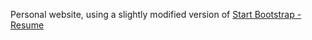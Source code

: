 Personal website, using a slightly modified version of [Start Bootstrap - Resume](https://startbootstrap.com/template-overviews/resume/)
